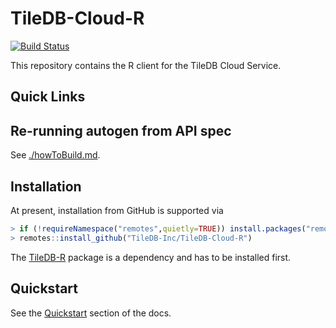 # TileDB-Cloud-R

[![Build Status](https://dev.azure.com/TileDB-Inc/CI/_apis/build/status/TileDB-Inc.TileDB-Cloud-R?branchName=master)](https://dev.azure.com/TileDB-Inc/CI/_build/latest?definitionId=26&branchName=master)

This repository contains the R client for the TileDB Cloud Service.

## Quick Links

## Re-running autogen from API spec

See [./howToBuild.md](howToBuild.md).

## Installation

At present, installation from GitHub is supported via

```r
> if (!requireNamespace("remotes",quietly=TRUE)) install.packages("remotes")
> remotes::install_github("TileDB-Inc/TileDB-Cloud-R")
```

The [TileDB-R](https://github.com/TileDB-Inc/TileDB-R) package is a dependency and has 
to be installed first.

## Quickstart

See the [Quickstart](https://docs.tiledb.com/cloud/quickstart) section of the docs.

